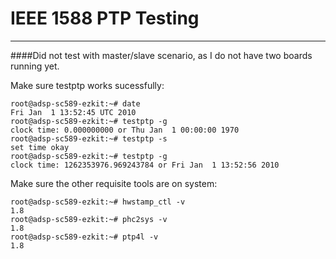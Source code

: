 # IEEE 1588 PTP Testing
-----------------------------------

####Did not test with master/slave scenario, as I do not have two boards running yet.

Make sure testptp works sucessfully:
```
root@adsp-sc589-ezkit:~# date
Fri Jan  1 13:52:45 UTC 2010
root@adsp-sc589-ezkit:~# testptp -g
clock time: 0.000000000 or Thu Jan  1 00:00:00 1970
root@adsp-sc589-ezkit:~# testptp -s
set time okay
root@adsp-sc589-ezkit:~# testptp -g
clock time: 1262353976.969243784 or Fri Jan  1 13:52:56 2010
```

Make sure the other requisite tools are on system:
```
root@adsp-sc589-ezkit:~# hwstamp_ctl -v
1.8
root@adsp-sc589-ezkit:~# phc2sys -v
1.8
root@adsp-sc589-ezkit:~# ptp4l -v
1.8
```
